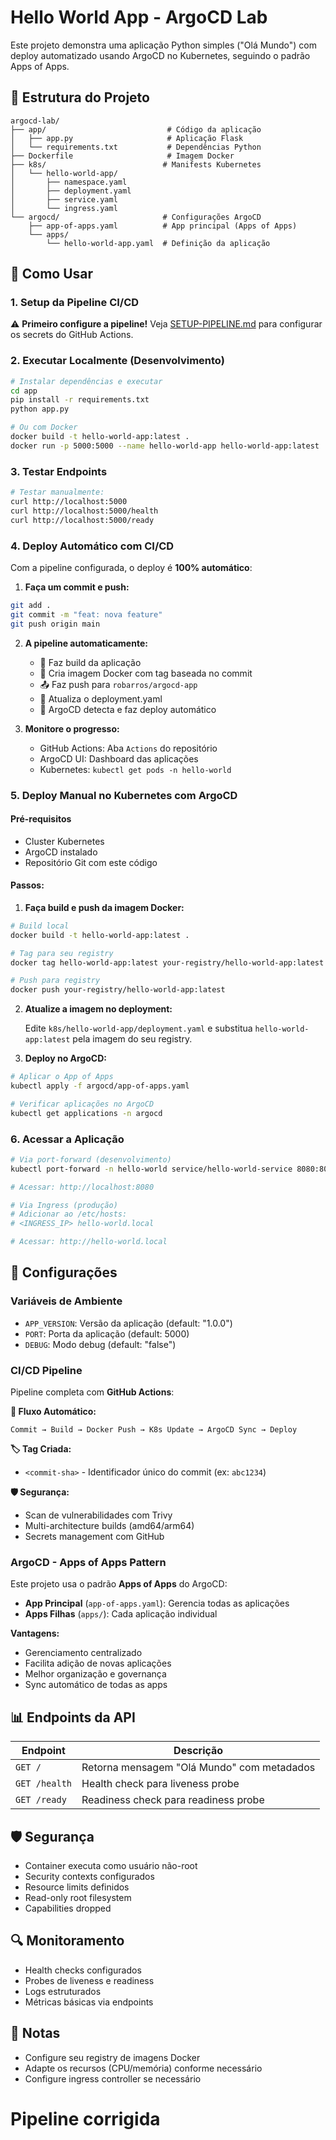 # Hello World App - ArgoCD Lab

Este projeto demonstra uma aplicação Python simples ("Olá Mundo") com deploy automatizado usando ArgoCD no Kubernetes, seguindo o padrão Apps of Apps.

## 📁 Estrutura do Projeto

```
argocd-lab/
├── app/                           # Código da aplicação
│   ├── app.py                     # Aplicação Flask
│   └── requirements.txt           # Dependências Python
├── Dockerfile                     # Imagem Docker
├── k8s/                          # Manifests Kubernetes
│   └── hello-world-app/
│       ├── namespace.yaml
│       ├── deployment.yaml
│       ├── service.yaml
│       └── ingress.yaml
└── argocd/                       # Configurações ArgoCD
    ├── app-of-apps.yaml          # App principal (Apps of Apps)
    └── apps/
        └── hello-world-app.yaml  # Definição da aplicação
```

## 🚀 Como Usar

### 1. Setup da Pipeline CI/CD

⚠️ **Primeiro configure a pipeline!** Veja [SETUP-PIPELINE.md](SETUP-PIPELINE.md) para configurar os secrets do GitHub Actions.

### 2. Executar Localmente (Desenvolvimento)

```bash
# Instalar dependências e executar
cd app
pip install -r requirements.txt
python app.py

# Ou com Docker
docker build -t hello-world-app:latest .
docker run -p 5000:5000 --name hello-world-app hello-world-app:latest
```

### 3. Testar Endpoints

```bash
# Testar manualmente:
curl http://localhost:5000
curl http://localhost:5000/health
curl http://localhost:5000/ready
```

### 4. Deploy Automático com CI/CD

Com a pipeline configurada, o deploy é **100% automático**:

1. **Faça um commit e push:**
```bash
git add .
git commit -m "feat: nova feature"
git push origin main
```

2. **A pipeline automaticamente:**
   - 🔨 Faz build da aplicação
   - 🐳 Cria imagem Docker com tag baseada no commit
   - 📤 Faz push para `robarros/argocd-app`
   - 📝 Atualiza o deployment.yaml
   - 🔄 ArgoCD detecta e faz deploy automático

3. **Monitore o progresso:**
   - GitHub Actions: Aba `Actions` do repositório
   - ArgoCD UI: Dashboard das aplicações
   - Kubernetes: `kubectl get pods -n hello-world`

### 5. Deploy Manual no Kubernetes com ArgoCD

#### Pré-requisitos
- Cluster Kubernetes
- ArgoCD instalado
- Repositório Git com este código

#### Passos:

1. **Faça build e push da imagem Docker:**

```bash
# Build local
docker build -t hello-world-app:latest .

# Tag para seu registry
docker tag hello-world-app:latest your-registry/hello-world-app:latest

# Push para registry
docker push your-registry/hello-world-app:latest
```

2. **Atualize a imagem no deployment:**

   Edite `k8s/hello-world-app/deployment.yaml` e substitua `hello-world-app:latest` pela imagem do seu registry.

3. **Deploy no ArgoCD:**

```bash
# Aplicar o App of Apps
kubectl apply -f argocd/app-of-apps.yaml

# Verificar aplicações no ArgoCD
kubectl get applications -n argocd
```

### 6. Acessar a Aplicação

```bash
# Via port-forward (desenvolvimento)
kubectl port-forward -n hello-world service/hello-world-service 8080:80

# Acessar: http://localhost:8080
```

```bash
# Via Ingress (produção)
# Adicionar ao /etc/hosts:
# <INGRESS_IP> hello-world.local

# Acessar: http://hello-world.local
```

## 🔧 Configurações

### Variáveis de Ambiente

- `APP_VERSION`: Versão da aplicação (default: "1.0.0")
- `PORT`: Porta da aplicação (default: 5000)
- `DEBUG`: Modo debug (default: "false")

### CI/CD Pipeline

Pipeline completa com **GitHub Actions**:

**🔄 Fluxo Automático:**
```
Commit → Build → Docker Push → K8s Update → ArgoCD Sync → Deploy
```

**🏷️ Tag Criada:**
- `<commit-sha>` - Identificador único do commit (ex: `abc1234`)

**🛡️ Segurança:**
- Scan de vulnerabilidades com Trivy
- Multi-architecture builds (amd64/arm64)
- Secrets management com GitHub

### ArgoCD - Apps of Apps Pattern

Este projeto usa o padrão **Apps of Apps** do ArgoCD:

- **App Principal** (`app-of-apps.yaml`): Gerencia todas as aplicações
- **Apps Filhas** (`apps/`): Cada aplicação individual

**Vantagens:**
- Gerenciamento centralizado
- Facilita adição de novas aplicações
- Melhor organização e governança
- Sync automático de todas as apps

## 📊 Endpoints da API

| Endpoint | Descrição |
|----------|-----------|
| `GET /` | Retorna mensagem "Olá Mundo" com metadados |
| `GET /health` | Health check para liveness probe |
| `GET /ready` | Readiness check para readiness probe |

## 🛡️ Segurança

- Container executa como usuário não-root
- Security contexts configurados
- Resource limits definidos
- Read-only root filesystem
- Capabilities dropped

## 🔍 Monitoramento

- Health checks configurados
- Probes de liveness e readiness
- Logs estruturados
- Métricas básicas via endpoints

## 📝 Notas

- Configure seu registry de imagens Docker
- Adapte os recursos (CPU/memória) conforme necessário
- Configure ingress controller se necessário
# Pipeline corrigida
